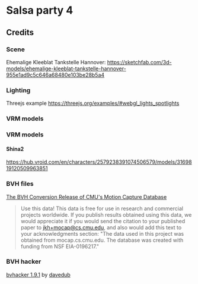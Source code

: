 # Salsa party 4

## Credits

### Scene
Ehemalige Kleeblat Tankstelle Hannover: https://sketchfab.com/3d-models/ehemalige-kleeblat-tankstelle-hannover-955e1ad9c5c646a68480e103be28b5a4

### Lighting

Threejs example
https://threejs.org/examples/#webgl_lights_spotlights

### VRM models

### VRM models

#### Shina2
https://hub.vroid.com/en/characters/2579238391074506579/models/3169819120509963851

### BVH files

[The BVH Conversion Release of CMU's Motion Capture Database](https://www.outworldz.com/Secondlife/Posts/CMU/)

>   Use this data!  This data is free for use in research and commercial
projects worldwide.  If you publish results obtained using this data,
we would appreciate it if you would send the citation to your
published paper to jkh+mocap@cs.cmu.edu, and also would add this text
to your acknowledgments section: "The data used in this project was
obtained from mocap.cs.cmu.edu.  The database was created with funding
from NSF EIA-0196217."
 
### BVH hacker

[bvhacker 1.9.1](https://www.bvhacker.com/) by [davedub](http://davedub.co.uk/davedub/wordpress/)


